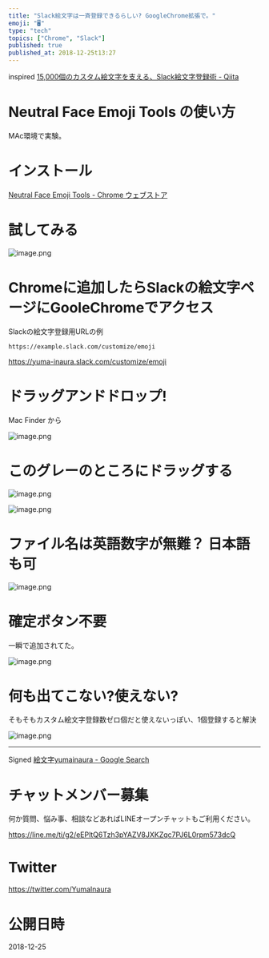 ```yaml
---
title: "Slack絵文字は一斉登録できるらしい? GoogleChrome拡張で。"
emoji: "🖥"
type: "tech"
topics: ["Chrome", "Slack"]
published: true
published_at: 2018-12-25t13:27
---
```


inspired [15,000個のカスタム絵文字を支える、Slack絵文字登録術 - Qiita](https://qiita.com/hartmann16325/items/0788b898fae529b1876d)

# Neutral Face Emoji Tools の使い方

MAc環境で実験。

# インストール

[Neutral Face Emoji Tools - Chrome ウェブストア](https://chrome.google.com/webstore/detail/neutral-face-emoji-tools/anchoacphlfbdomdlomnbbfhcmcdmjej)

# 試してみる


![image.png](https://qiita-image-store.s3.amazonaws.com/0/89618/8029c6c8-319e-8f8e-14f7-5818d69790c3.png)

# Chromeに追加したらSlackの絵文字ページにGooleChromeでアクセス

Slackの絵文字登録用URLの例


`https://example.slack.com/customize/emoji`

https://yuma-inaura.slack.com/customize/emoji



# ドラッグアンドドロップ!

Mac Finder から

![image.png](https://qiita-image-store.s3.amazonaws.com/0/89618/68a346a2-d290-f2dc-7caa-5fa81bf5fbb7.png)

# このグレーのところにドラッグする

![image.png](https://qiita-image-store.s3.amazonaws.com/0/89618/9f0255a6-5cd3-8cb2-fd03-f65c8c87f8ab.png)


![image.png](https://qiita-image-store.s3.amazonaws.com/0/89618/860f1f7a-7243-7341-c6bb-d389d110b98f.png)

# ファイル名は英語数字が無難？ 日本語も可

![image.png](https://qiita-image-store.s3.amazonaws.com/0/89618/01bdfce2-0ea3-99c8-7ab8-fd768a082333.png)

# 確定ボタン不要

一瞬で追加されてた。

![image.png](https://qiita-image-store.s3.amazonaws.com/0/89618/663dca8d-5e46-90e5-2927-821f89db2569.png)



# 何も出てこない?使えない?

そもそもカスタム絵文字登録数ゼロ個だと使えないっぽい、1個登録すると解決

![image.png](https://qiita-image-store.s3.amazonaws.com/0/89618/66eac5d7-41dc-6515-527e-91a5e092da80.png)






---


Signed [絵文字yumainaura - Google Search](https://www.google.com/search?q=%E7%B5%B5%E6%96%87%E5%AD%97yumainaura&oq=%E7%B5%B5%E6%96%87%E5%AD%97yumainaura&aqs=chrome..69i57j69i59.2494j0j7&sourceid=chrome&ie=UTF-8)









<!-- Update From Qiita API -->

# チャットメンバー募集


何か質問、悩み事、相談などあればLINEオープンチャットもご利用ください。

https://line.me/ti/g2/eEPltQ6Tzh3pYAZV8JXKZqc7PJ6L0rpm573dcQ





# Twitter


https://twitter.com/YumaInaura


<!-- Update From Qiita API -->



# 公開日時

2018-12-25
